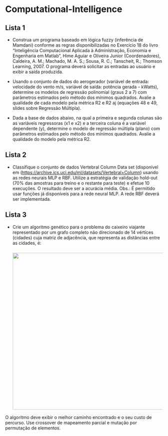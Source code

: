 # Computational-Intelligence

## Lista 1

- Construa um programa baseado em lógica fuzzy (inferência de Mamdani) conforme
as regras disponibilizadas no Exercício 18 do livro “Inteligência Computacional
Aplicada à Administração, Economia e Engenharia em Matlab”, Hime Aguiar e
Oliveira Junior (Coordenadores), Caldeira, A. M.; Machado, M. A. S.; Sousa, R. C.;
Tanscheit, R.; Thomson Learning, 2007. O programa deverá solicitar as entradas ao
usuário e exibir a saída produzida.

- Usando o conjunto de dados do aerogerador (variável de entrada: velocidade do vento 
m/s, variável de saída: potência gerada – kWatts), determine os modelos de regressão
polinomial (graus 2 a 7) com parâmetros estimados pelo método dos mínimos
quadrados.
Avalie a qualidade de cada modelo pela métrica R2 e R2
aj (equações 48 e 49, slides sobre
Regressão Múltipla).

- Dada a base de dados abaixo, na qual a primeira e segunda colunas são as variáveis
regressoras (x1 e x2) e a terceira coluna é a variável dependente (y), determine o modelo
de regressão múltipla (plano) com parâmetros estimados pelo método dos mínimos
quadrados. Avalie a qualidade do modelo pela métrica R2. 

## Lista 2

- Classifique o conjunto de dados Vertebral Column Data set (disponível em
(https://archive.ics.uci.edu/ml/datasets/Vertebral+Column) usando as redes neurais
MLP e RBF. Utilize a estratégia de validação hold-out (70% das amostras para treino e
o restante para teste) e efetue 10 execuções. O resultado deve ser a acurácia média.
Obs.: É permitido usar funções já disponíveis para a rede neural MLP. A rede RBF
deverá ser implementada.

## Lista 3

- Crie um algoritmo genético para o problema do caixeiro viajante representado por
um grafo completo não direcionado de 14 vértices (cidades) cuja matriz de adjacência,
que representa as distâncias entre as cidades, é:

  ### <img src="https://user-images.githubusercontent.com/66041553/207482308-de4407e9-eb29-43ec-b8f7-d761326371f5.png" width="500px"></img>

O algoritmo deve exibir o melhor caminho encontrado e o seu custo de percurso. Use
crossover de mapeamento parcial e mutação por permutação de elementos.
